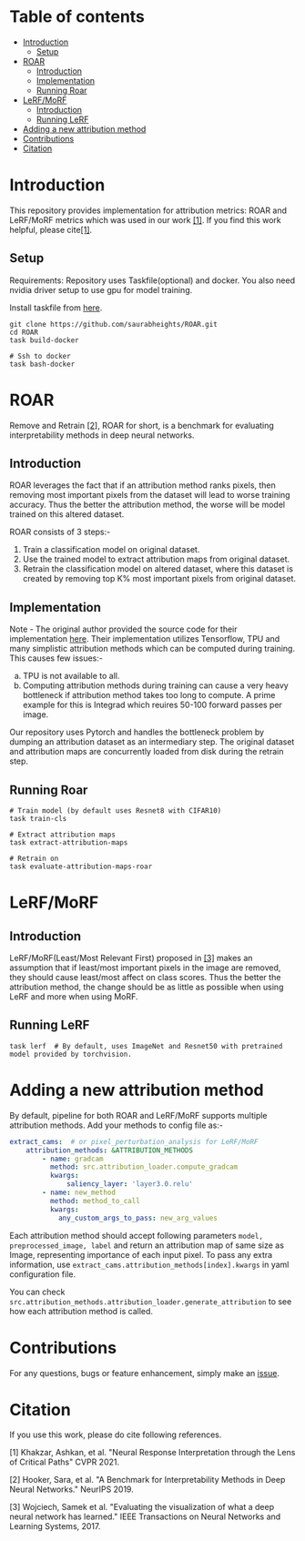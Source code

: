 # Table of contents

- [Introduction](#introduction)
  * [Setup](#setup)
- [ROAR](#roar)
  * [Introduction](#introduction-1)
  * [Implementation](#implementation)
  * [Running Roar](#running-roar)
- [LeRF/MoRF](#lerf-morf)
  * [Introduction](#introduction-2)
  * [Running LeRF](#running-lerf)
- [Adding a new attribution method](#adding-a-new-attribution-method)
- [Contributions](#contributions)
- [Citation](#citation)
  

# Introduction

This repository provides implementation for attribution metrics: ROAR and LeRF/MoRF metrics which was used in our work [[1]](#1). If you find this work helpful, please cite[[1]](#1). 

## Setup

Requirements: Repository uses Taskfile(optional) and docker. You also need nvidia driver setup to use gpu for model training.

Install taskfile from [here](#https://taskfile.dev/#/installation). 

```shell
git clone https://github.com/saurabheights/ROAR.git
cd ROAR
task build-docker

# Ssh to docker
task bash-docker
```
    
# ROAR
Remove and Retrain [[2]](#2), ROAR for short, is a benchmark for evaluating interpretability methods in deep neural networks.


## Introduction

ROAR leverages the fact that if an attribution method ranks pixels, then removing most important pixels from the dataset will lead
to worse training accuracy. Thus the better the attribution method, the worse will be model trained on this altered dataset.

ROAR consists of 3 steps:-

1. Train a classification model on original dataset.
2. Use the trained model to extract attribution maps from original dataset.
3. Retrain the classification model on altered dataset, where this dataset is created by removing top K% most important pixels from original dataset.

## Implementation

Note - The original author provided the source code for their implementation [here](https://github.com/google-research/google-research/tree/master/interpretability_benchmark).
Their implementation utilizes Tensorflow, TPU and many simplistic attribution methods which can be computed during training. This causes few issues:-

<ol type="a">
  <li>TPU is not available to all.</li>
  <li>Computing attribution methods during training can cause a very heavy bottleneck if attribution method takes too long to compute. A prime example for this is Integrad which reuires 50-100 forward passes per image.</li>
</ol>

Our repository uses Pytorch and handles the bottleneck problem by dumping an attribution dataset as an intermediary step. 
The original dataset and attribution maps are concurrently loaded from disk during the retrain step. 

## Running Roar

```shell
# Train model (by default uses Resnet8 with CIFAR10)
task train-cls

# Extract attribution maps
task extract-attribution-maps

# Retrain on 
task evaluate-attribution-maps-roar
```

# LeRF/MoRF

## Introduction

LeRF/MoRF(Least/Most Relevant First) proposed in [[3]](#3) makes an assumption that if least/most important pixels in 
the image are removed, they should cause least/most affect on class scores. Thus the better the attribution method, the 
change should be as little as possible when using LeRF and more when using MoRF.

## Running LeRF

```shell
task lerf  # By default, uses ImageNet and Resnet50 with pretrained model provided by torchvision.
```

# Adding a new attribution method

By default, pipeline for both ROAR and LeRF/MoRF supports multiple attribution methods. Add your methods to config file as:- 

```yaml
extract_cams:  # or pixel_perturbation_analysis for LeRF/MoRF
    attribution_methods: &ATTRIBUTION_METHODS
        - name: gradcam
          method: src.attribution_loader.compute_gradcam
          kwargs:
              saliency_layer: 'layer3.0.relu'
        - name: new_method
          method: method_to_call
          kwargs:
            any_custom_args_to_pass: new_arg_values 
```

Each attribution method should accept following parameters `model, preprocessed_image, label` and 
return an attribution map of same size as Image, representing importance of each input pixel. To pass 
any extra information, use `extract_cams.attribution_methods[index].kwargs` in yaml configuration file.

You can check `src.attribution_methods.attribution_loader.generate_attribution` to see how each attribution method is called.

# Contributions

For any questions, bugs or feature enhancement, simply make an [issue](https://github.com/saurabheights/ROAR/issues).

# Citation

If you use this work, please do cite following references.

<a id="1">[1]</a> Khakzar, Ashkan, et al. "Neural Response Interpretation through the Lens of Critical Paths" CVPR 2021.

<a id="2">[2]</a> Hooker, Sara, et al. "A Benchmark for Interpretability Methods in Deep Neural Networks." NeurIPS 2019.

<a id="3">[3]</a> Wojciech, Samek et al. "Evaluating the visualization of what a deep neural network has learned." IEEE Transactions on Neural Networks and Learning Systems, 2017.
